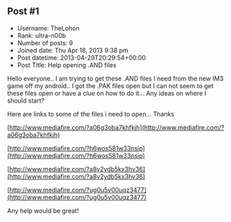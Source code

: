 ## Post #1
- Username: TheLohon
- Rank: ultra-n00b
- Number of posts: 9
- Joined date: Thu Apr 18, 2013 9:38 pm
- Post datetime: 2013-04-29T20:29:54+00:00
- Post Title: Help opening .AND files

Hello everyone.. I am trying to get these .AND files I need from the new IM3 game off my android.. I got the .PAK files open but I can not seem to get these files open or have a clue on how to do it... Any ideas on where I should start?

Here are links to some of the files i need to open... Thanks

[http://www.mediafire.com/?a06g3oba7khfkjh](http://www.mediafire.com/?a06g3oba7khfkjh)

[http://www.mediafire.com/?h6wos581w33nsip](http://www.mediafire.com/?h6wos581w33nsip)

[http://www.mediafire.com/?a8v2ydb5kx3hv36](http://www.mediafire.com/?a8v2ydb5kx3hv36)

[http://www.mediafire.com/?ug0u5v00uqz3477](http://www.mediafire.com/?ug0u5v00uqz3477)

Any help would be great!
